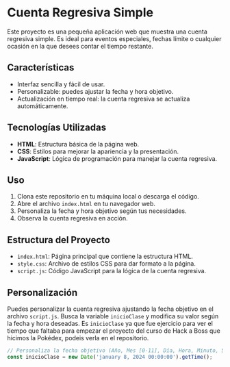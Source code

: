 # Cuenta Regresiva Simple

Este proyecto es una pequeña aplicación web que muestra una cuenta regresiva simple. Es ideal para eventos especiales, fechas límite o cualquier ocasión en la que desees contar el tiempo restante.

## Características

- Interfaz sencilla y fácil de usar.
- Personalizable: puedes ajustar la fecha y hora objetivo.
- Actualización en tiempo real: la cuenta regresiva se actualiza automáticamente.

## Tecnologías Utilizadas

- **HTML**: Estructura básica de la página web.
- **CSS**: Estilos para mejorar la apariencia y la presentación.
- **JavaScript**: Lógica de programación para manejar la cuenta regresiva.

## Uso

1. Clona este repositorio en tu máquina local o descarga el código.
2. Abre el archivo `index.html` en tu navegador web.
3. Personaliza la fecha y hora objetivo según tus necesidades.
4. Observa la cuenta regresiva en acción.

## Estructura del Proyecto

- `index.html`: Página principal que contiene la estructura HTML.
- `style.css`: Archivo de estilos CSS para dar formato a la página.
- `script.js`: Código JavaScript para la lógica de la cuenta regresiva.

## Personalización

Puedes personalizar la cuenta regresiva ajustando la fecha objetivo en el archivo `script.js`. Busca la variable `inicioClase` y modifica su valor según la fecha y hora deseadas. Es `inicioClase` ya que fue ejercicio para ver el tiempo que faltaba para empezar el proyecto del curso de Hack a Boss que hicimos la Pokédex, podeis verla en el repositorio.

```javascript
// Personaliza la fecha objetivo (Año, Mes [0-11], Día, Hora, Minuto, Segundo)
const inicioClase = new Date('january 8, 2024 00:00:00').getTime();


